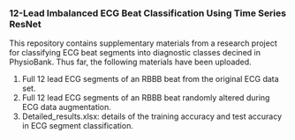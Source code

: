 ### 12-Lead Imbalanced ECG Beat Classification Using Time Series ResNet

This repository contains supplementary materials from a research project for classifying ECG beat segments into diagnostic classes decined in PhysioBank.
Thus far, the following materials have been uploaded.
1. Full 12 lead ECG segments of an RBBB beat from the original ECG data set.
2. Full 12 lead ECG segments of an RBBB beat randomly altered during ECG data augmentation.
3. Detailed_results.xlsx: details of the training accuracy and test accuracy in ECG segment classification.

